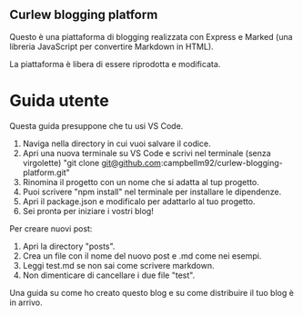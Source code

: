 ## Curlew blogging platform

Questo è una piattaforma di blogging realizzata con Express e Marked (una libreria JavaScript per convertire Markdown in HTML).

La piattaforma è libera di essere riprodotta e modificata.

# Guida utente

Questa guida presuppone che tu usi VS Code.

1. Naviga nella directory in cui vuoi salvare il codice.
2. Apri una nuova terminale su VS Code e scrivi nel terminale (senza virgolette) "git clone git@github.com:campbellm92/curlew-blogging-platform.git"
3. Rinomina il progetto con un nome che si adatta al tup progetto.
4. Puoi scrivere "npm install" nel terminale per installare le dipendenze.
5. Apri il package.json e modificalo per adattarlo al tuo progetto.
6. Sei prontə per iniziare i vostri blog!

Per creare nuovi post:

1. Apri la directory "posts".
2. Crea un file con il nome del nuovo post e .md come nei esempi.
3. Leggi test.md se non sai come scrivere markdown.
4. Non dimenticare di cancellare i due file "test".

Una guida su come ho creato questo blog e su come distribuire il tuo blog è in arrivo.
